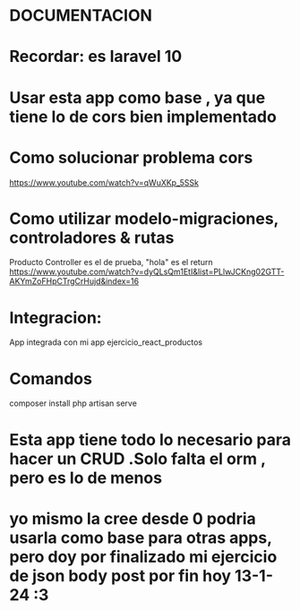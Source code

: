 # DOCUMENTACION

# Recordar: es laravel 10
# Usar esta app como base , ya que tiene lo de cors bien implementado


# Como solucionar problema cors
https://www.youtube.com/watch?v=qWuXKp_5SSk


# Como utilizar modelo-migraciones, controladores & rutas 
Producto Controller es el de prueba, "hola" es el return
https://www.youtube.com/watch?v=dyQLsQm1EtI&list=PLlwJCKng02GTT-AKYmZoFHpCTrgCrHujd&index=16

# Integracion:
App integrada con mi app ejercicio_react_productos


# Comandos
composer install 
php artisan serve


# Esta app tiene todo lo necesario para hacer un CRUD .Solo falta el orm , pero es lo de menos
# yo mismo la cree desde 0 podria usarla como base para otras apps, pero doy por finalizado mi ejercicio de json body post por fin hoy 13-1-24 :3
